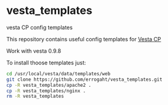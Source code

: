 # vesta_templates
vesta CP config templates

This repository contains useful config templates for [Vesta CP](https://vestacp.com)

Work with vesta 0.9.8

To install thoose templates just:

```sh
cd /usr/local/vesta/data/templates/web
git clone https://github.com/errogaht/vesta_templates.git
cp -R vesta_templates/apache2 .
cp -R vesta_templates/nginx .
rm -R vesta_templates
```
